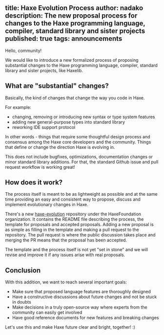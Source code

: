 title: Haxe Evolution Process
author: nadako
description: The new proposal process for changes to the Haxe programming language, compiler, standard library and sister projects
published: true
tags: announcements
---

Hello, community!

We would like to introduce a new formalized process of proposing substantial changes
to the Haxe programming language, compiler, standard library and sister projects, like Haxelib.

## What are "substantial" changes? 

Basically, the kind of changes that change the way you code in Haxe.  

For example:

+ changing, removing or introducing new syntax or type system features
+ adding new general-purpose types into standard library
+ reworking IDE support protocol 

In other words - things that require some thoughtful design process and consensus among the
Haxe core developers and the community. Things that define or change the direction Haxe is evolving in.

This does not include bugfixes, optimizations, documentation changes or minor standard library
additions. For that, the standard Github issue and pull request workflow is working great!

## How does it work?

The process itself is meant to be as lightweight as possible and at the same time providing
an easy and consistent way to propose, discuss and implement evolutionary changes in Haxe.

There's a new [haxe-evolution](https://github.com/HaxeFoundation/haxe-evolution)
repository under the HaxeFoundation organization. It contains the README file describing the process,
the template for proposals and accepted proposals. Adding a new proposal is as simple as filling
in the template and making a pull request to the repository. The pull request is where the public discussion
takes place and merging the PR means that the proposal has been accepted.

The template and the process itself is not yet "set in stone" and we will revise and improve it if any
issues arise with real proposals.

## Conclusion

With this addition, we want to reach several important goals:

 * Make sure that proposed language features are thoroughly designed
 * Have a constructive discussions about future changes and not be stuck in doubts
 * Make decisions in a truly open-source way where experts from the community can easily get involved
 * Have good reference documents for new features and breaking changes

Let's use this and make Haxe future clear and bright, together! :)
